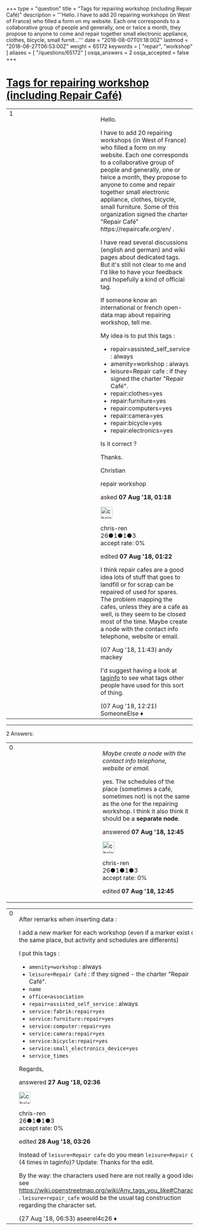 +++
type = "question"
title = "Tags for repairing workshop (including Repair Café)"
description = '''Hello.  I have to add 20 repairing workshops (in West of France) who filled a form on my website. Each one corresponds to a collaborative group of people and generally, one or twice a month, they propose to anyone to come and repair together small electronic appliance, clothes, bicycle, small furnit...'''
date = "2018-08-07T01:18:00Z"
lastmod = "2018-08-27T06:53:00Z"
weight = 65172
keywords = [ "repair", "workshop" ]
aliases = [ "/questions/65172" ]
osqa_answers = 2
osqa_accepted = false
+++

<div class="headNormal">

# [Tags for repairing workshop (including Repair Café)](/questions/65172/tags-for-repairing-workshop-including-repair-cafe)

</div>

<div id="main-body">

<div id="askform">

<table id="question-table" style="width:100%;">
<colgroup>
<col style="width: 50%" />
<col style="width: 50%" />
</colgroup>
<tbody>
<tr>
<td style="width: 30px; vertical-align: top"><div class="vote-buttons">
<span id="post-65172-upvote" class="ajax-command post-vote up" rel="nofollow" title="I like this post (click again to cancel)"> </span>
<div id="post-65172-score" class="post-score" title="current number of votes">
1
</div>
<span id="post-65172-downvote" class="ajax-command post-vote down" rel="nofollow" title="I dont like this post (click again to cancel)"> </span> <span id="favorite-mark" class="ajax-command favorite-mark" rel="nofollow" title="mark/unmark this question as favorite (click again to cancel)"> </span>
<div id="favorite-count" class="favorite-count">
&#10;</div>
</div></td>
<td><div id="item-right">
<div class="question-body">
<p>Hello.</p>
<p>I have to add 20 repairing workshops (in West of France) who filled a form on my website. Each one corresponds to a collaborative group of people and generally, one or twice a month, they propose to anyone to come and repair together small electronic appliance, clothes, bicycle, small furniture. Some of this organization signed the charter "Repair Café" https://repaircafe.org/en/ .</p>
<p>I have read several discussions (english and german) and wiki pages about dedicated tags. But it's still not clear to me and I'd like to have your feedback and hopefully a kind of official tag.</p>
<p>If someone know an international or french open-data map about repairing workshop, tell me.</p>
<p>My idea is to put this tags :</p>
<ul>
<li>repair=assisted_self_service : always</li>
<li>amenity=workshop : always</li>
<li>leisure=Repair cafe : if they signed the charter "Repair Café".</li>
<li>repair:clothes=yes</li>
<li>repair:furniture=yes</li>
<li>repair:computers=yes</li>
<li>repair:camera=yes</li>
<li>repair:bicycle=yes</li>
<li>repair:electronics=yes</li>
</ul>
<p>Is it correct ?</p>
<p>Thanks.</p>
<p>Christian</p>
</div>
<div id="question-tags" class="tags-container tags">
<span class="post-tag tag-link-repair" rel="tag" title="see questions tagged &#39;repair&#39;">repair</span> <span class="post-tag tag-link-workshop" rel="tag" title="see questions tagged &#39;workshop&#39;">workshop</span>
</div>
<div id="question-controls" class="post-controls">
&#10;</div>
<div class="post-update-info-container">
<div class="post-update-info post-update-info-user">
<p>asked <strong>07 Aug '18, 01:18</strong></p>
<img src="https://secure.gravatar.com/avatar/29fc99ad26390677f8acc948b5dddc1b?s=32&amp;d=identicon&amp;r=g" class="gravatar" width="32" height="32" alt="chris-ren&#39;s gravatar image" />
<p><span>chris-ren</span><br />
<span class="score" title="26 reputation points">26</span><span title="1 badges"><span class="badge1">●</span><span class="badgecount">1</span></span><span title="1 badges"><span class="silver">●</span><span class="badgecount">1</span></span><span title="3 badges"><span class="bronze">●</span><span class="badgecount">3</span></span><br />
<span class="accept_rate" title="Rate of the user&#39;s accepted answers">accept rate:</span> <span title="chris-ren has no accepted answers">0%</span></p>
</div>
<div class="post-update-info post-update-info-edited">
<p><span> edited <strong>07 Aug '18, 01:22</strong> </span></p>
</div>
</div>
<div id="comments-container-65172" class="comments-container">
<span id="65187"></span>
<div id="comment-65187" class="comment">
<div id="post-65187-score" class="comment-score">
&#10;</div>
<div class="comment-text">
<p>I think repair cafes are a good idea lots of stuff that goes to landfill or for scrap can be repaired of used for spares. The problem mapping the cafes, unless they are a cafe as well, is they seem to be closed most of the time. Maybe create a node with the contact info telephone, website or email.</p>
</div>
<div id="comment-65187-info" class="comment-info">
<span class="comment-age">(07 Aug '18, 11:43)</span> <span class="comment-user userinfo">andy mackey</span>
</div>
</div>
<span id="65190"></span>
<div id="comment-65190" class="comment">
<div id="post-65190-score" class="comment-score">
&#10;</div>
<div class="comment-text">
<p>I'd suggest having a look at <a href="https://taginfo.openstreetmap.org/tags/amenity=workshop">taginfo</a> to see what tags other people have used for this sort of thing.</p>
</div>
<div id="comment-65190-info" class="comment-info">
<span class="comment-age">(07 Aug '18, 12:21)</span> <span class="comment-user userinfo">SomeoneElse ♦</span>
</div>
</div>
</div>
<div id="comment-tools-65172" class="comment-tools">
&#10;</div>
<div class="clear">
&#10;</div>
<div id="comment-65172-form-container" class="comment-form-container">
&#10;</div>
<div class="clear">
&#10;</div>
</div></td>
</tr>
</tbody>
</table>

------------------------------------------------------------------------

<div class="tabBar">

<span id="sort-top"></span>

<div class="headQuestions">

2 Answers:

</div>

</div>

<span id="65192"></span>

<div id="answer-container-65192" class="answer answered-by-owner">

<table style="width:100%;">
<colgroup>
<col style="width: 50%" />
<col style="width: 50%" />
</colgroup>
<tbody>
<tr>
<td style="width: 30px; vertical-align: top"><div class="vote-buttons">
<span id="post-65192-upvote" class="ajax-command post-vote up" rel="nofollow" title="I like this post (click again to cancel)"> </span>
<div id="post-65192-score" class="post-score" title="current number of votes">
0
</div>
<span id="post-65192-downvote" class="ajax-command post-vote down" rel="nofollow" title="I dont like this post (click again to cancel)"> </span>
</div></td>
<td><div class="item-right">
<div class="answer-body">
<p><em>Maybe create a node with the contact info telephone, website or email.</em></p>
<p>yes. The schedules of the place (sometimes a café, sometimes not) is not the same as the one for the repairing workshop. I think it also think it should be a <strong>separate node</strong>.</p>
</div>
<div class="answer-controls post-controls">
&#10;</div>
<div class="post-update-info-container">
<div class="post-update-info post-update-info-user">
<p>answered <strong>07 Aug '18, 12:45</strong></p>
<img src="https://secure.gravatar.com/avatar/29fc99ad26390677f8acc948b5dddc1b?s=32&amp;d=identicon&amp;r=g" class="gravatar" width="32" height="32" alt="chris-ren&#39;s gravatar image" />
<p><span>chris-ren</span><br />
<span class="score" title="26 reputation points">26</span><span title="1 badges"><span class="badge1">●</span><span class="badgecount">1</span></span><span title="1 badges"><span class="silver">●</span><span class="badgecount">1</span></span><span title="3 badges"><span class="bronze">●</span><span class="badgecount">3</span></span><br />
<span class="accept_rate" title="Rate of the user&#39;s accepted answers">accept rate:</span> <span title="chris-ren has no accepted answers">0%</span></p>
</div>
<div class="post-update-info post-update-info-edited">
<p><span> edited <strong>07 Aug '18, 12:45</strong> </span></p>
</div>
</div>
<div id="comments-container-65192" class="comments-container">
&#10;</div>
<div id="comment-tools-65192" class="comment-tools">
&#10;</div>
<div class="clear">
&#10;</div>
<div id="comment-65192-form-container" class="comment-form-container">
&#10;</div>
<div class="clear">
&#10;</div>
</div></td>
</tr>
</tbody>
</table>

</div>

<span id="65571"></span>

<div id="answer-container-65571" class="answer answered-by-owner">

<table style="width:100%;">
<colgroup>
<col style="width: 50%" />
<col style="width: 50%" />
</colgroup>
<tbody>
<tr>
<td style="width: 30px; vertical-align: top"><div class="vote-buttons">
<span id="post-65571-upvote" class="ajax-command post-vote up" rel="nofollow" title="I like this post (click again to cancel)"> </span>
<div id="post-65571-score" class="post-score" title="current number of votes">
0
</div>
<span id="post-65571-downvote" class="ajax-command post-vote down" rel="nofollow" title="I dont like this post (click again to cancel)"> </span>
</div></td>
<td><div class="item-right">
<div class="answer-body">
<p>After remarks when inserting data :</p>
<p>I add a new marker for each workshop (even if a marker exist on the same place, but activity and schedules are differents)</p>
<p>I put this tags :</p>
<ul>
<li><code>amenity=workshop</code> : always</li>
<li><code>leisure=Repair Café</code> : if they signed - the charter "Repair Café".</li>
<li><code>name</code></li>
<li><code>office=association</code></li>
<li><code>repair=assisted_self_service</code> : always</li>
<li><code>service:fabrik:repair=yes</code></li>
<li><code>service:furniture:repair=yes</code></li>
<li><code>service:computer:repair=yes</code></li>
<li><code>service:camera:repair=yes</code></li>
<li><code>service:bicycle:repair=yes</code></li>
<li><code>service:small_electronics_device=yes</code></li>
<li><code>service_times</code></li>
</ul>
<p>Regards,</p>
</div>
<div class="answer-controls post-controls">
&#10;</div>
<div class="post-update-info-container">
<div class="post-update-info post-update-info-user">
<p>answered <strong>27 Aug '18, 02:36</strong></p>
<img src="https://secure.gravatar.com/avatar/29fc99ad26390677f8acc948b5dddc1b?s=32&amp;d=identicon&amp;r=g" class="gravatar" width="32" height="32" alt="chris-ren&#39;s gravatar image" />
<p><span>chris-ren</span><br />
<span class="score" title="26 reputation points">26</span><span title="1 badges"><span class="badge1">●</span><span class="badgecount">1</span></span><span title="1 badges"><span class="silver">●</span><span class="badgecount">1</span></span><span title="3 badges"><span class="bronze">●</span><span class="badgecount">3</span></span><br />
<span class="accept_rate" title="Rate of the user&#39;s accepted answers">accept rate:</span> <span title="chris-ren has no accepted answers">0%</span></p>
</div>
<div class="post-update-info post-update-info-edited">
<p><span> edited <strong>28 Aug '18, 03:26</strong> </span></p>
</div>
</div>
<div id="comments-container-65571" class="comments-container">
<span id="65573"></span>
<div id="comment-65573" class="comment">
<div id="post-65573-score" class="comment-score">
&#10;</div>
<div class="comment-text">
<p>Instead of <code>leisure=Repair cafe</code> do you mean <code>leisure=Repair Café</code> (4 times in taginfo)? Update: Thanks for the edit.</p>
<p>By the way: the characters used here are not really a good idea, see <a href="https://wiki.openstreetmap.org/wiki/Any_tags_you_like#Characters">https://wiki.openstreetmap.org/wiki/Any_tags_you_like#Characters</a> . <code>leisure=repair_cafe</code> would be the usual tag construction regarding the character set.</p>
</div>
<div id="comment-65573-info" class="comment-info">
<span class="comment-age">(27 Aug '18, 06:53)</span> <span class="comment-user userinfo">aseerel4c26 ♦</span>
</div>
</div>
</div>
<div id="comment-tools-65571" class="comment-tools">
&#10;</div>
<div class="clear">
&#10;</div>
<div id="comment-65571-form-container" class="comment-form-container">
&#10;</div>
<div class="clear">
&#10;</div>
</div></td>
</tr>
</tbody>
</table>

</div>

<div class="paginator-container-left">

</div>

</div>

</div>

